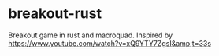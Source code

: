 # breakout-rust
Breakout game in rust and macroquad. Inspired by https://www.youtube.com/watch?v=xQ9YTY7ZgsI&amp;t=33s
